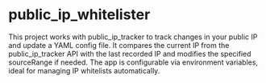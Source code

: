 # public_ip_whitelister
This project works with public_ip_tracker to track changes in your public IP and update a YAML config file. It compares the current IP from the public_ip_tracker API with the last recorded IP and modifies the specified sourceRange if needed. The app is configurable via environment variables, ideal for managing IP whitelists automatically.
